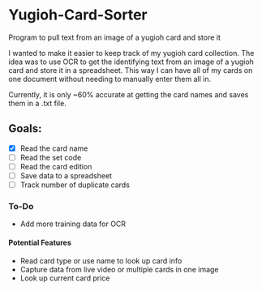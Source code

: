 # Yugioh-Card-Sorter
Program to pull text from an image of a yugioh card and store it

I wanted to make it easier to keep track of my yugioh card collection. The idea was to use OCR to get the identifying text from an image of a yugioh card and store it in a spreadsheet. This way I can have all of my cards on one document without needing to manually enter them all in.

Currently, it is only ~60% accurate at getting the card names and saves them in a .txt file.

## Goals:
- [x] Read the card name
- [ ] Read the set code
- [ ] Read the card edition
- [ ] Save data to a spreadsheet
- [ ] Track number of duplicate cards

### To-Do
- Add more training data for OCR

#### Potential Features
- Read card type or use name to look up card info
- Capture data from live video or multiple cards in one image
- Look up current card price
 
